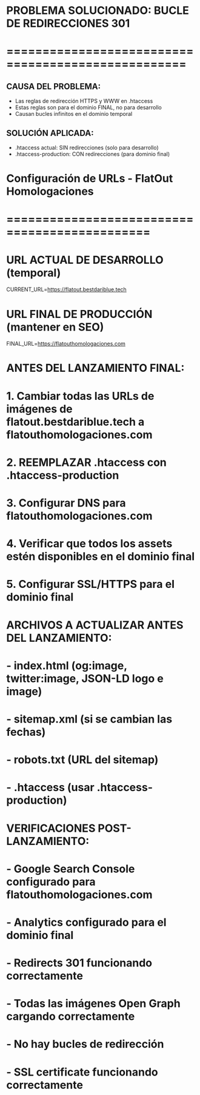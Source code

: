 # PROBLEMA SOLUCIONADO: BUCLE DE REDIRECCIONES 301
# ===================================================

## CAUSA DEL PROBLEMA:
- Las reglas de redirección HTTPS y WWW en .htaccess
- Estas reglas son para el dominio FINAL, no para desarrollo
- Causan bucles infinitos en el dominio temporal

## SOLUCIÓN APLICADA:
- .htaccess actual: SIN redirecciones (solo para desarrollo)
- .htaccess-production: CON redirecciones (para dominio final)

# Configuración de URLs - FlatOut Homologaciones
# ==============================================

# URL ACTUAL DE DESARROLLO (temporal)
CURRENT_URL=https://flatout.bestdariblue.tech

# URL FINAL DE PRODUCCIÓN (mantener en SEO)
FINAL_URL=https://flatouthomologaciones.com

# ANTES DEL LANZAMIENTO FINAL:
# 1. Cambiar todas las URLs de imágenes de flatout.bestdariblue.tech a flatouthomologaciones.com
# 2. REEMPLAZAR .htaccess con .htaccess-production
# 3. Configurar DNS para flatouthomologaciones.com
# 4. Verificar que todos los assets estén disponibles en el dominio final
# 5. Configurar SSL/HTTPS para el dominio final

# ARCHIVOS A ACTUALIZAR ANTES DEL LANZAMIENTO:
# - index.html (og:image, twitter:image, JSON-LD logo e image)
# - sitemap.xml (si se cambian las fechas)
# - robots.txt (URL del sitemap)
# - .htaccess (usar .htaccess-production)

# VERIFICACIONES POST-LANZAMIENTO:
# - Google Search Console configurado para flatouthomologaciones.com
# - Analytics configurado para el dominio final
# - Redirects 301 funcionando correctamente
# - Todas las imágenes Open Graph cargando correctamente
# - No hay bucles de redirección
# - SSL certificate funcionando correctamente
